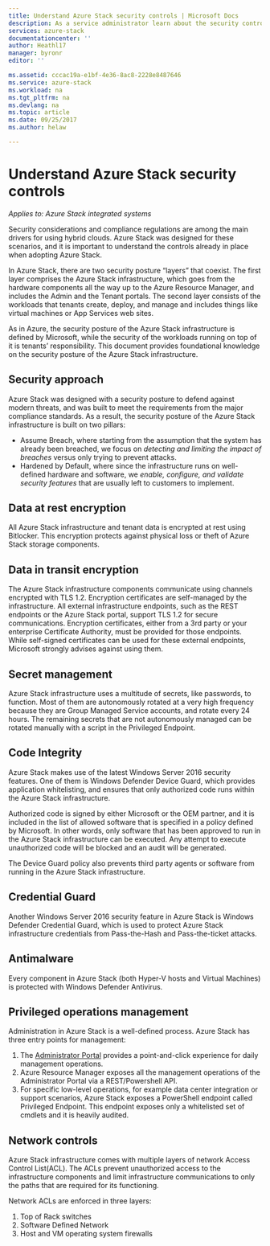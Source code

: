 ```yaml
---
title: Understand Azure Stack security controls | Microsoft Docs
description: As a service administrator learn about the security controls applied to Azure Stack
services: azure-stack
documentationcenter: ''
author: Heathl17
manager: byronr
editor: ''

ms.assetid: cccac19a-e1bf-4e36-8ac8-2228e8487646
ms.service: azure-stack
ms.workload: na
ms.tgt_pltfrm: na
ms.devlang: na
ms.topic: article
ms.date: 09/25/2017
ms.author: helaw

---
```

# Understand Azure Stack security controls

*Applies to: Azure Stack integrated systems*

Security considerations and compliance regulations are among the main drivers for using hybrid clouds. Azure Stack was designed for these scenarios, and it is important to understand the controls already in place when adopting Azure Stack.

In Azure Stack, there are two security posture “layers” that coexist. The first layer comprises the Azure Stack infrastructure, which goes from the hardware components all the way up to the Azure Resource Manager, and includes the Admin and the Tenant portals. The second layer consists of the workloads that tenants create, deploy, and manage and includes things like virtual machines or App Services web sites.  

As in Azure, the security posture of the Azure Stack infrastructure is defined by Microsoft, while the security of the workloads running on top of it is tenants’ responsibility. This document provides foundational knowledge on the security posture of the Azure Stack infrastructure.

## Security approach
Azure Stack was designed with a security posture to defend against modern threats, and was built to meet the requirements from the major compliance standards. As a result, the security posture of the Azure Stack infrastructure is built on two pillars:

 - Assume Breach, where starting from the assumption that the system has already been breached, we focus on *detecting and limiting the impact of breaches* versus only trying to prevent attacks. 
 - Hardened by Default, where since the infrastructure runs on well-defined hardware and software, we *enable, configure, and validate security features* that are usually left to customers to implement.

## Data at rest encryption
All Azure Stack infrastructure and tenant data is encrypted at rest using Bitlocker. This encryption protects against physical loss or theft of Azure Stack storage components. 

## Data in transit encryption
The Azure Stack infrastructure components communicate using channels encrypted with TLS 1.2. Encryption certificates are self-managed by the infrastructure. 
All external infrastructure endpoints, such as the REST endpoints or the Azure Stack portal, support TLS 1.2 for secure communications. Encryption certificates, either from a 3rd party or your enterprise Certificate Authority, must be provided for those endpoints. 
While self-signed certificates can be used for these external endpoints, Microsoft strongly advises against using them. 

## Secret management
Azure Stack infrastructure uses a multitude of secrets, like passwords, to function. Most of them are autonomously rotated at a very high frequency because they are Group Managed Service accounts, and rotate every 24 hours.
The remaining secrets that are not autonomously managed can be rotated manually with a script in the Privileged Endpoint.

## Code Integrity
Azure Stack makes use of the latest Windows Server 2016 security features. One of them is Windows Defender Device Guard, which provides application whitelisting, and ensures that only authorized code runs within the Azure Stack infrastructure. 

Authorized code is signed by either Microsoft or the OEM partner, and it is included in the list of allowed software that is specified in a policy defined by Microsoft. In other words, only software that has been approved to run in the Azure Stack infrastructure can be executed. Any attempt to execute unauthorized code will be blocked and an audit will be generated.

The Device Guard policy also prevents third party agents or software from running in the Azure Stack infrastructure.

## Credential Guard
Another Windows Server 2016 security feature in Azure Stack is Windows Defender Credential Guard, which is used to protect Azure Stack infrastructure credentials from Pass-the-Hash and Pass-the-ticket attacks.

## Antimalware
Every component in Azure Stack (both Hyper-V hosts and Virtual Machines) is protected with Windows Defender Antivirus.

## Privileged operations management
Administration in Azure Stack is a well-defined process. Azure Stack has three entry points for management: 
1. The [Administrator Portal](azure-stack-manage-portals.md) provides a point-and-click experience for daily management operations.
2. Azure Resource Manager exposes all the management operations of the Administrator Portal via a REST/Powershell API. 
3. For specific low-level operations, for example data center integration or support scenarios, Azure Stack exposes a PowerShell endpoint called Privileged Endpoint. This endpoint exposes only a whitelisted set of cmdlets and it is heavily audited.

## Network controls
Azure Stack infrastructure comes with multiple layers of network Access Control List(ACL).  The ACLs     prevent unauthorized access to the infrastructure components and limit infrastructure communications to only the paths that are required for its functioning. 

Network ACLs are enforced in three layers:
1.  Top of Rack switches
2.  Software Defined Network
3.  Host and VM operating system firewalls 



